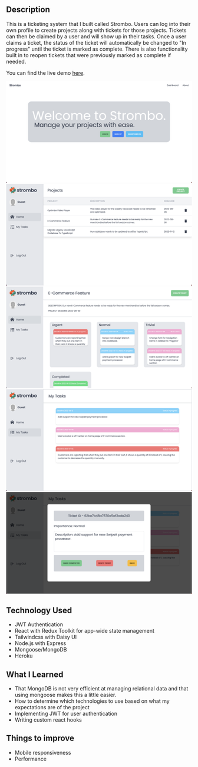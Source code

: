 ## Description

This is a ticketing system that I built called Strombo. Users can log into their own profile to create projects along with tickets for those projects. Tickets can then be claimed by a user and will show up in their tasks. Once a user claims a ticket, the status of the ticket will automatically be changed to "In progress" until the ticket is marked as complete. There is also functionality built in to reopen tickets that were previously marked as complete if needed.

You can find the live demo [here](www.strombo.herokuapp.com).

<img src="/client/src/assets/images/home.png">
<img src="/client/src/assets/images/preview.png">
<img src="/client/src/assets/images/project.png">
<img src="/client/src/assets/images/tasks.png">
<img src="/client/src/assets/images/ticket.png">





## Technology Used

- JWT Authentication
- React with Redux Toolkit for app-wide state management
- Tailwindcss with Daisy UI
- Node.js with Express
- Mongoose/MongoDB 
- Heroku

## What I Learned

- That MongoDB is not very efficient at managing relational data and that using mongoose makes this a little easier.
- How to determine which technologies to use based on what my expectations are of the project
- Implementing JWT for user authentication
- Writing custom react hooks

## Things to improve

- Mobile responsiveness
- Performance
